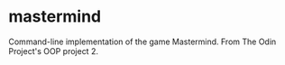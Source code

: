 # mastermind
Command-line implementation of the game Mastermind. From The Odin Project's OOP project 2.
